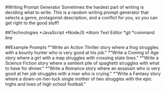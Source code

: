 #Writing Prompt Generator
Sometimes the hardest part of writing is deciding what to write. This is a random writing prompt generator that selects a genre, protagonist description, and a conflict for you, so you can get right to the good stuff!

##Technologies
*JavaScript
*NodeJS
*Atom Text Editor
*git
*command line

##Example Prompts
*"Write an Action Thriller story where a frog struggles with a bounty hunter who is very good at his job."
*"Write a Coming of Age story where a girl with a map struggles with crossing state lines."
*"Write a Science Fiction story where a sentient pile of spaghetti struggles with what to have for dinner."
*"Write a Romance story where an assassin who is very good at her job struggles with a man who is crying."
*"Write a Fantasy story where a down-on-her-luck single mother of two struggles with the epic highs and lows of high school football."
